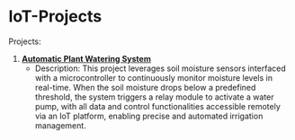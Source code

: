 # IoT-Projects

Projects:

1) [**Automatic Plant Watering System**](https://github.com/shashankarya9999/IoT-Projects/tree/main/Automatic-Plant-Watering-System)
   - Description: This project leverages soil moisture sensors interfaced with a microcontroller to continuously monitor moisture levels in real-time. When the soil moisture drops below a predefined threshold, the system triggers a relay module to activate a water pump, with all data and control functionalities accessible remotely via an IoT platform, enabling precise and automated irrigation management.
